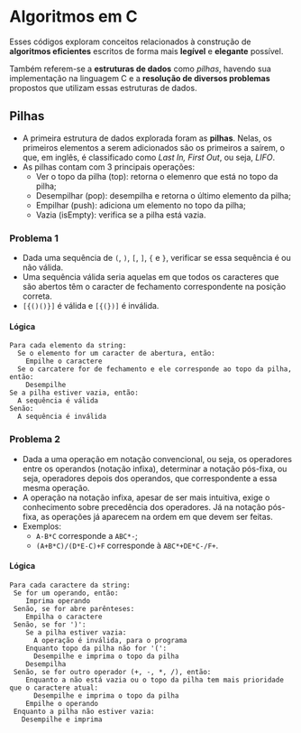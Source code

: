 # Algoritmos em C

Esses códigos exploram conceitos relacionados à construção de **algoritmos eficientes** escritos de forma mais **legível** e **elegante** possível.

Também referem-se a **estruturas de dados** como _pilhas_, havendo sua implementação na linguagem C e a **resolução de diversos problemas** propostos que utilizam essas estruturas de dados.

## Pilhas
- A primeira estrutura de dados explorada foram as **pilhas**. Nelas, os primeiros elementos a serem adicionados são os primeiros a saírem, o que, em inglês, é classificado como _Last In, First Out_, ou seja, _LIFO_.
- As pilhas contam com 3 principais operações:
  - Ver o topo da pilha (top): retorna o elemenro que está no topo da pilha;
  - Desempilhar (pop): desempilha e retorna o último elemento da pilha;
  - Empilhar (push): adiciona um elemento no topo da pilha;
  - Vazia (isEmpty): verifica se a pilha está vazia.
  
### Problema 1
- Dada uma sequência de `(`, `)`, `[`, `]`, `{` e `}`, verificar se essa sequência é ou não válida.
- Uma sequência válida seria aquelas em que todos os caracteres que são abertos têm o caracter de fechamento correspondente na posição correta.
- `[{()()}]` é válida e `[{(})]` é inválida.
#### Lógica
```
Para cada elemento da string:
  Se o elemento for um caracter de abertura, então:
    Empilhe o caractere
  Se o carcatere for de fechamento e ele corresponde ao topo da pilha, então:
    Desempilhe
Se a pilha estiver vazia, então:
  A sequência é válida
Senão:
  A sequência é inválida
```

### Problema 2
- Dada a uma operação em notação convencional, ou seja, os operadores entre os operandos (notação infixa), determinar a notação pós-fixa, ou seja, operadores depois dos operandos, que correspondente a essa mesma operação.
- A operação na notação infixa, apesar de ser mais intuitiva, exige o conhecimento sobre precedência dos operadores. Já na notação pós-fixa, as operações já aparecem na ordem em que devem ser feitas.
- Exemplos:
  - `A-B*C` corresponde a `ABC*-`;
  - `(A+B*C)/(D*E-C)+F` corresponde à `ABC*+DE*C-/F+`.
#### Lógica
```
Para cada caractere da string:
 Se for um operando, então:
    Imprima operando
 Senão, se for abre parênteses:
    Empilha o caractere
 Senão, se for ')':
    Se a pilha estiver vazia:
      A operação é inválida, para o programa
    Enquanto topo da pilha não for '(':
      Desempilhe e imprima o topo da pilha
    Desempilha
 Senão, se for outro operador (+, -, *, /), então:
    Enquanto a não está vazia ou o topo da pilha tem mais prioridade que o caractere atual:
      Desempilhe e imprima o topo da pilha
    Empilhe o operando
 Enquanto a pilha não estiver vazia:
   Desempilhe e imprima
```
